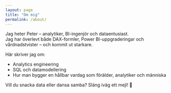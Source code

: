 ```yaml
---
layout: page
title: "Om mig"
permalink: /about/
---
```


Jag heter Peter – analytiker, BI-ingenjör och dataentusiast.  
Jag har överlevt både DAX-formler, Power BI-uppgraderingar och vårdnadstvister – och kommit ut starkare.

Här skriver jag om:
- Analytics engineering
- SQL och datamodellering
- Hur man bygger en hållbar vardag som förälder, analytiker och människa

Vill du snacka data eller dansa samba? Släng iväg ett mejl! 💌
